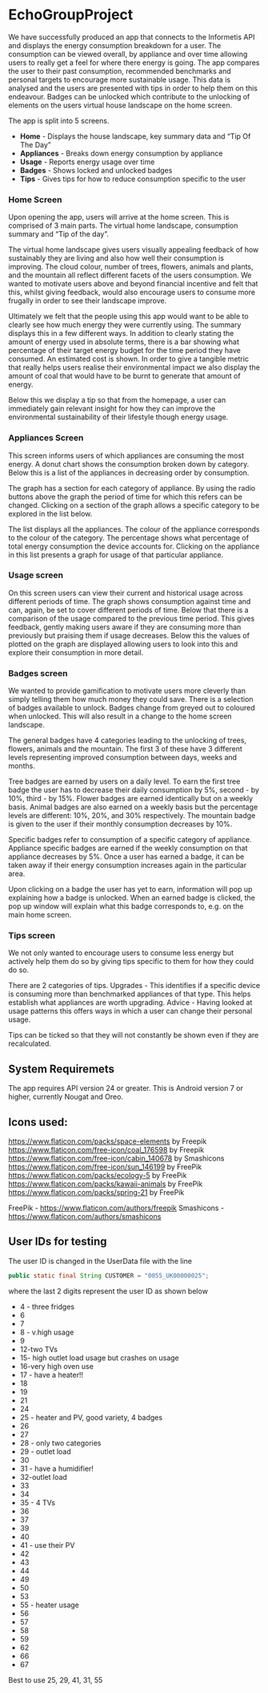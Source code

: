 # EchoGroupProject

We have successfully produced an app that connects to the Informetis API and displays the energy consumption breakdown for a user. The consumption can be viewed overall, by appliance and over time allowing users to really get a feel for where there energy is going. The app compares the user to their past consumption, recommended benchmarks and personal targets to encourage more sustainable usage. This data is analysed and the users are presented with tips in order to help them on this endeavour. Badges can be unlocked which contribute to the unlocking of elements on the users virtual house landscape on the home screen. 

The app is split into 5 screens.
* **Home** - Displays the house landscape, key summary data and “Tip Of The Day”
* **Appliances** - Breaks down energy consumption by appliance
* **Usage** - Reports energy usage over time
* **Badges** - Shows locked and unlocked badges 
* **Tips** - Gives tips for how to reduce consumption specific to the user

### Home Screen

Upon opening the app, users will arrive at the home screen. This is comprised of 3 main parts. The virtual home landscape, consumption summary and “Tip of the day”. 

The virtual home landscape gives users visually appealing feedback of how sustainably they are living and also how well their consumption is improving. The cloud colour, number of trees, flowers, animals and plants, and the mountain all reflect different facets of the users consumption. We wanted to motivate users above and beyond financial incentive and felt that this, whilst giving feedback, would also encourage users to consume more frugally in order to see their landscape improve. 

Ultimately we felt that the people using this app would want to be able to clearly see how much energy they were currently using. The summary displays this in a few different ways. In addition to clearly stating the amount of energy used in absolute terms, there is a bar showing what percentage of their target energy budget for the time period they have consumed. An estimated cost is shown. In order to give a tangible metric that really helps users realise their environmental impact we also display the amount of coal that would have to be burnt to generate that amount of energy. 

Below this we display a tip so that from the homepage, a user can immediately gain relevant insight for how they can improve the environmental  sustainability of their lifestyle though energy usage.

### Appliances Screen

This screen informs users of which appliances are consuming the most energy. A donut chart shows the consumption broken down by category. Below this is a list of the appliances in decreasing order by consumption. 

The graph has a section for each category of appliance. By using the radio buttons above the graph the period of time for which this refers can be changed. Clicking on a section of the graph allows a specific category to be explored in the list below.

The list displays all the appliances. The colour of the appliance corresponds to the colour of the category. The percentage shows what percentage of total energy consumption the device accounts for. Clicking on the appliance in this list presents a graph for usage of that particular appliance.

### Usage screen

On this screen users can view their current and historical usage across different periods of time. 
The graph shows consumption against time and can, again, be set to cover different periods of time. Below that there is a comparison of the usage compared to the previous time period. This gives feedback, gently making users aware if they are consuming more than previously but praising them if usage decreases. Below this the values of plotted on the graph are displayed allowing users to look into this and explore their consumption in more detail. 

### Badges screen

We wanted to provide gamification to motivate users more cleverly than simply telling them how much money they could save. There is a selection of badges available to unlock. Badges change from greyed out to coloured when unlocked. This will also result in a change to the home screen landscape.

The general badges have 4 categories leading to the unlocking of trees, flowers, animals and the mountain. The first 3 of these have 3 different levels representing improved consumption between days, weeks and months. 

Tree badges are earned by users on a daily level. To earn the first tree badge the user has to decrease their daily consumption by 5%, second - by 10%, third - by 15%. 
Flower badges are earned identically but on a weekly basis. Animal badges are also earned on a weekly basis but the percentage levels are different: 10%, 20%, and 30% respectively. The mountain badge is given to the user if their monthly consumption decreases by 10%. 

Specific badges refer to consumption of a specific category of appliance. Appliance specific badges are earned if the weekly consumption on that appliance decreases by 5%.
Once a user has earned a badge, it can be taken away if their energy consumption increases again in the particular area.

Upon clicking on a badge the user has yet to earn, information will pop up explaining how a badge is unlocked. When an earned badge is clicked, the pop up window will explain what this badge corresponds to, e.g. on the main home screen.

### Tips screen
We not only wanted to encourage users to consume less energy but actively help them do so by giving tips specific to them for how they could do so.

There are 2 categories of tips.
Upgrades - This identifies if a specific device is consuming more than benchmarked appliances of that type. This helps establish what appliances are worth upgrading.
Advice - Having looked at usage patterns this offers ways in which a user can change their personal usage.

Tips can be ticked so that they will not constantly be shown even if they are recalculated. 

## System Requiremets

The app requires API version 24 or greater. This is Android version 7 or higher, currently Nougat and Oreo.

## Icons used:
https://www.flaticon.com/packs/space-elements by Freepik
https://www.flaticon.com/free-icon/coal_176598 by Freepik
https://www.flaticon.com/free-icon/cabin_140678 by Smashicons
https://www.flaticon.com/free-icon/sun_146199 by FreePik
https://www.flaticon.com/packs/ecology-5 by FreePik
https://www.flaticon.com/packs/kawaii-animals by FreePik
https://www.flaticon.com/packs/spring-21 by FreePik

FreePik - https://www.flaticon.com/authors/freepik
Smashicons - https://www.flaticon.com/authors/smashicons

## User IDs for testing

The user ID is changed in the UserData file with the line
```java
public static final String CUSTOMER = "0055_UK00000025";
```
where the last 2 digits represent the user ID as shown below

* 4 - three fridges
* 6
* 7
* 8 - v.high usage
* 9
* 12-two TVs
* 15- high outlet load usage but crashes on usage
* 16-very high oven use
* 17 - have a heater!!
* 18
* 19
* 21
* 24
* 25 - heater and PV, good variety, 4 badges
* 26
* 27
* 28 - only two categories
* 29 - outlet load
* 30
* 31 - have a humidifier!
* 32-outlet load
* 33
* 34
* 35 - 4 TVs
* 36
* 37
* 39
* 40
* 41 - use their PV
* 42
* 43
* 44
* 49
* 50
* 53
* 55 - heater usage
* 56
* 57
* 58
* 59
* 62
* 66
* 67

Best to use 25, 29, 41, 31, 55

